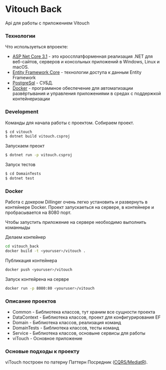 # Vitouch Back
Api для работы с приложением Vitouch

### Технологии
Что используеться впроекте:

* [ASP Net Core 3.1](https://docs.microsoft.com/ru-ru/dotnet/fundamentals/) - это кроссплатформенная реализация .NET для веб-сайтов, серверов и консольных приложений в Windows, Linux и macOS.
* [Entity Framework Core](https://docs.microsoft.com/ru-ru/ef/core/) - технологии доступа к данным Entity Framework
* [PostgreSql](https://www.postgresql.org/) - СУБД.
* [Docker](https://www.docker.com/get-started) - программное обеспечение для автоматизации развёртывания и управления приложениями в средах с поддержкой контейнеризации

### Development

Команды для начала работы с проектом.
Собираем проект.
```sh
$ cd vitouch
$ dotnet build vitouch.csproj
```
Запускаем преокт
```sh
$ dotnet run -p vitouch.csproj
```

Запуск тестов
```sh
$ cd DomainTests
$ dotnet test
```

### Docker
Работа с докером
Dillinger очень легко установить и развернуть в контейнере Docker.  Проект запускаеться на сервере, в контейнере и пробрасывается на 8080 порт.

Чтобы запустить приложение на сервере необходимо выполнить команныды

Делаем контейнер
```sh
cd vitouch_back
docker build -t <youruser>/vitouch .
```

Публикация контейнера
```sh
docker push <youruser>/vitouch
```

Запуск контейрена на сервре
```sh
docker run -p 8080:80 <youruser>/vitouch
```

### Описание проектов

* Common - Библиотека классов, тут храним все сущности проекта
* DataContext - Библиотека классов, проект для конфигурирования EF
* Domain -  Библиотека классов, реализация команд 
* DomainTests - Библиотека классов, тесты команд
* Service - Библиотека классов, основыне сервисы для работы 
* viTouch - Основное приложение

### Основые подходы к проекту

viTouch построен по патерну Паттерн Посредник ([CQRS/MediatR](https://docs.microsoft.com/ru-ru/dotnet/architecture/microservices/microservice-ddd-cqrs-patterns/microservice-application-layer-implementation-web-api)).